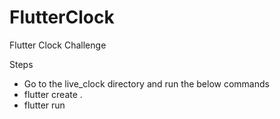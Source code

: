 # FlutterClock
Flutter Clock Challenge

Steps

- Go to the live_clock directory and run the below commands
- flutter create .
- flutter run
